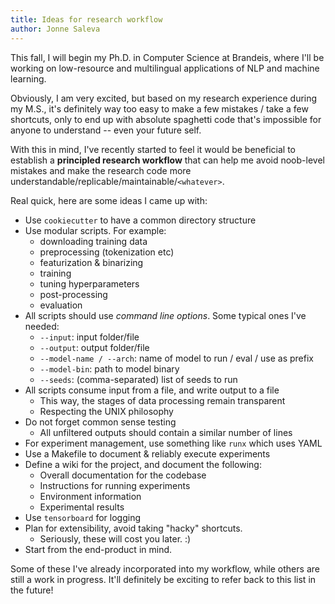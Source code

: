 ```yaml
---
title: Ideas for research workflow
author: Jonne Saleva
---
```


This fall, I will begin my Ph.D. in Computer Science at Brandeis, where I'll be working on low-resource and multilingual applications of NLP and machine learning. 

Obviously, I am very excited, but based on my research experience during my M.S., it's definitely way too easy to make a few mistakes / take a few shortcuts, only to end up with absolute spaghetti code that's impossible for anyone to understand -- even your future self. 

With this in mind, I've recently started to feel it would be beneficial to establish a **principled research workflow** that can help me avoid noob-level mistakes and make the research code more understandable/replicable/maintainable/`<whatever>`.

Real quick, here are some ideas I came up with:

- Use `cookiecutter` to have a common directory structure
- Use modular scripts. For example:
    - downloading training data
    - preprocessing (tokenization etc)
    - featurization & binarizing
    - training
    - tuning hyperparameters
    - post-processing
    - evaluation
- All scripts should use *command line options*. Some typical ones I've needed:
    - `--input`: input folder/file
    - `--output`: output folder/file
    - `--model-name / --arch`: name of model to run / eval / use as prefix
    - `--model-bin`: path to model binary
    - `--seeds`: (comma-separated) list of seeds to run
- All scripts consume input from a file, and write output to a file
    - This way, the stages of data processing remain transparent
    - Respecting the UNIX philosophy
- Do not forget common sense testing
    - All unfiltered outputs should contain a similar number of lines
- For experiment management, use something like `runx` which uses YAML
- Use a Makefile to document & reliably execute experiments
- Define a wiki for the project, and document the following:
    - Overall documentation for the codebase
    - Instructions for running experiments
    - Environment information
    - Experimental results
- Use `tensorboard` for logging
- Plan for extensibility, avoid taking "hacky" shortcuts.
    - Seriously, these will cost you later. :)
- Start from the end-product in mind.

Some of these I've already incorporated into my workflow, while others are still a work in progress. It'll definitely be exciting to refer back to this list in the future!
